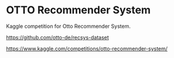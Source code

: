 # OTTO Recommender System

Kaggle competition for Otto Recommender System. 

https://github.com/otto-de/recsys-dataset 

https://www.kaggle.com/competitions/otto-recommender-system/


